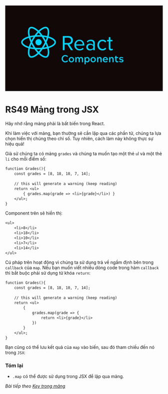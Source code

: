 
![Create-HTML-1](images/components.jpg) 

# RS49 Mảng trong JSX

Hãy nhớ rằng mảng phải là bất biến trong React.

Khi làm việc với mảng, bạn thường sẽ cần lặp qua các phần tử, chúng ta lựa chọn hiển thị chúng theo chỉ số. Tuy nhiên, cách làm này không thực sự hiệu quả!

Giả sử chúng ta có mảng `grades` và chúng ta muốn tạo một thẻ `u`l và một thẻ `li` cho mỗi điểm số:

```
function Grades(){
    const grades = [8, 18, 10, 7, 14];

    // this will generate a warning (keep reading)
    return <ul>
        { grades.map(grade => <li>{grade}</li>) }
    </ul>;
}
```

Component trên sẽ hiển thị:

```
<ul>
    <li>8</li>
    <li>18</li>
    <li>10</li>
    <li>7</li>
    <li>14</li>
</ul>
```

Cú pháp trên hoạt động vì chúng ta sử dụng trả về ngầm định bên trong `callback` của `map`. Nếu bạn muốn viết nhiều dòng code trong hàm `callback` thì bắt buộc phải sử dụng từ khóa `return`:

```
function Grades(){
    const grades = [8, 18, 10, 7, 14];

    // this will generate a warning (keep reading)
    return <ul>
        {
            grades.map(grade => {
                return <li>{grade}</li>
            })
        }
    </ul>;
}
```

Bạn cũng có thể lưu kết quả của `map` vào biến, sau đó tham chiếu đến nó trong `JSX`:

### Tóm lại

- `.map` có thể được sử dụng trong JSX để lặp qua mảng.

*Bài tiếp theo [Key trong mảng](/lesson/session/session_50_jsx_array_key.md)*